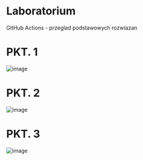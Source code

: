# Laboratorium

GitHub Actions - przeglad podstawowych rozwiazan

# PKT. 1
![image](https://github.com/TheRockefelleR/GHALab/assets/84729968/ffb44ab2-90e3-4214-83b0-638fc127722a)


# PKT. 2
![image](https://github.com/TheRockefelleR/GHALab/assets/84729968/e9b67c8c-981a-47ca-ae0a-bee185a1e31e)

# PKT. 3

![image](https://github.com/TheRockefelleR/GHALab/assets/84729968/78502908-aa46-423a-87e4-b4b4fa3c4104)
